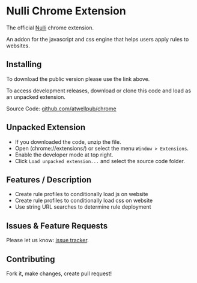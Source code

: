 Nulli Chrome Extension
==========

The official [Nulli](https://chrome.google.com/webstore/detail/nulli-a-javascript-rules/ninanlohmmendjihiijjjlnihgcgabpa) chrome extension. 

An addon for the javascript and css engine that helps users apply rules to websites.

Installing
-----
 
To download the public version please use the link above.

To access development releases, download or clone this code and load as an unpacked extension.

Source Code: [github.com/atwellpub/chrome](http://github.com/atwellpub/nulli)


Unpacked Extension
-----

- If you downloaded the code, unzip the file.
- Open (chrome://extensions/) or select the menu `Window > Extensions`.
- Enable the developer mode at top right.
- Click `Load unpacked extension...` and select the source code folder.


Features / Description
-----

- Create rule profiles to conditionally load js on website
- Create rule profiles to conditionally load css on website
- Use string URL searches to determine rule deployment


Issues & Feature Requests
-----

Please let us know: [issue tracker](http://github.com/atwellpub/nulli/issues).


Contributing
-----

Fork it, make changes, create pull request! 


